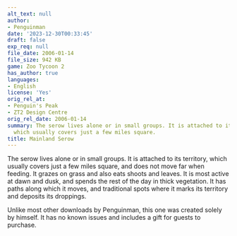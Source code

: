 ```yaml
---
alt_text: null
author:
- Penguinman
date: '2023-12-30T00:33:45'
draft: false
exp_req: null
file_date: 2006-01-14
file_size: 942 KB
game: Zoo Tycoon 2
has_author: true
languages:
- English
license: 'Yes'
orig_rel_at:
- Penguin's Peak
- ZT2 Design Centre
orig_rel_date: 2006-01-14
summary: The serow lives alone or in small groups. It is attached to its territory,
  which usually covers just a few miles square.
title: Mainland Serow
---
```

The serow lives alone or in small groups. It is attached to its territory, which usually covers just a few miles square, and does not move far when feeding. It grazes on grass and also eats shoots and leaves. It is most active at dawn and dusk, and spends the rest of the day in thick vegetation. It has paths along which it moves, and traditional spots where it marks its territory and deposits its droppings.

Unlike most other downloads by Penguinman, this one was created solely by himself. It has no known issues and includes a gift for guests to purchase.